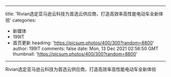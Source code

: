 
---
title: 'Rivian选定亚马逊云科技为首选云供应商，打造高效率高性能电动车全新体验'
categories: 
 - 新媒体
 - 199IT
 - 首页更新
headimg: 'https://picsum.photos/400/300?random=8800'
author: 199IT
comments: false
date: Mon, 13 Dec 2021 02:56:50 GMT
thumbnail: 'https://picsum.photos/400/300?random=8800'
---

<div>   
Rivian选定亚马逊云科技为首选云供应商，打造高效率高性能电动车全新体验  
</div>
            